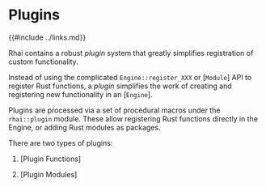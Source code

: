Plugins
=======

{{#include ../links.md}}

Rhai contains a robust _plugin_ system that greatly simplifies registration of custom
functionality.

Instead of using the complicated `Engine::register_XXX` or [`Module`] API to register Rust functions,
a _plugin_ simplifies the work of creating and registering new functionality in an [`Engine`].

Plugins are processed via a set of procedural macros under the `rhai::plugin` module. These
allow registering Rust functions directly in the Engine, or adding Rust modules as packages.

There are two types of plugins:

1) [Plugin Functions]

2) [Plugin Modules]
